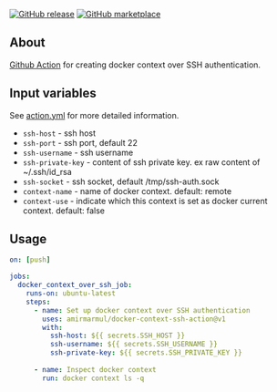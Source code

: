 [![GitHub release](https://img.shields.io/github/v/release/amirmarmul/docker-context-ssh-action.svg?style=flat-square)](https://github.com/amirmarmul/docker-context-ssh-action/releases/latest)
[![GitHub marketplace](https://img.shields.io/badge/marketplace-docker--context--over--ssh-blue?logo=github&style=flat-square)](https://github.com/marketplace/actions/docker-context-over-ssh)

## About 

[Github Action](https://github.com/features/actions) for creating docker context over SSH authentication.

## Input variables 

See [action.yml](./action.yml) for more detailed information.

* `ssh-host` - ssh host 
* `ssh-port` - ssh port, default 22
* `ssh-username` - ssh username
* `ssh-private-key` - content of ssh private key. ex raw content of ~/.ssh/id_rsa
* `ssh-socket` - ssh socket, default /tmp/ssh-auth.sock
* `context-name` - name of docker context. default: remote
* `context-use` - indicate which this context is set as docker current context. default: false

## Usage 

```yaml
on: [push]

jobs:
  docker_context_over_ssh_job: 
    runs-on: ubuntu-latest
    steps:
      - name: Set up docker context over SSH authentication
        uses: amirmarmul/docker-context-ssh-action@v1
        with:
          ssh-host: ${{ secrets.SSH_HOST }}
          ssh-username: ${{ secrets.SSH_USERNAME }}
          ssh-private-key: ${{ secrets.SSH_PRIVATE_KEY }}
      
      - name: Inspect docker context  
        run: docker context ls -q
```